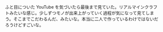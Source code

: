 ふと目についた YouTube を気づいたら最後まで見ていた。リアルマインクラフトみたいな感じ。少しずつモノが出来上がっていく過程が気になって見てしまう。そこまでこだわるんだ、みたいな。本当に二人で作っているわけではないだろうけどすごいな。

<YouTube id="tYf0BoFe9D8" title="100 Days Building A Modern Underground Hut With A Grass Roof And A Swimming Pool" />
